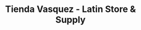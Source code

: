 ---
title: "Tienda Vasquez - Latin Store & Supply"
url: /williamsburg/tienda-vasquez-latin-store-und-supply/
shop: Supermarkt
---